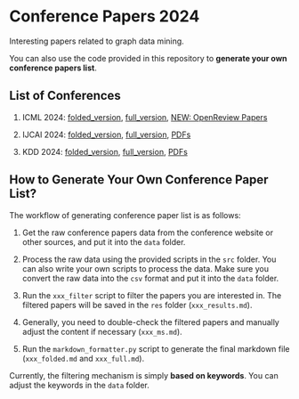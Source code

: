 # Conference Papers 2024

Interesting papers related to graph data mining.

You can also use the code provided in this repository to **generate your own conference papers list**.

## List of Conferences

1. ICML 2024: [folded_version](./icml2024_folded.md), [full_version](./icml2024_full.md), [NEW: OpenReview Papers](https://openreview.net/group?id=ICML.cc/2024/Conference)

2. IJCAI 2024: [folded_version](./ijcai2024_folded.md), [full_version](./ijcai2024_full.md), [PDFs](https://www.ijcai.org/Proceedings/2024/)

3. KDD 2024: [folded_version](./kdd2024_folded.md), [full_version](./kdd2024_full.md), [PDFs](https://dl.acm.org/doi/proceedings/10.1145/3637528)

## How to Generate Your Own Conference Paper List?

The workflow of generating conference paper list is as follows:

1. Get the raw conference papers data from the conference website or other sources, and put it into the `data` folder.

2. Process the raw data using the provided scripts in the `src` folder. You can also write your own scripts to process the data. Make sure you convert the raw data into the `csv` format and put it into the `data` folder.

3. Run the `xxx_filter` script to filter the papers you are interested in. The filtered papers will be saved in the `res` folder (`xxx_results.md`).

4. Generally, you need to double-check the filtered papers and manually adjust the content if necessary (`xxx_ms.md`).

5. Run the `markdown_formatter.py` script to generate the final markdown file (`xxx_folded.md` and `xxx_full.md`).

Currently, the filtering mechanism is simply **based on keywords**. You can adjust the keywords in the `data` folder.

